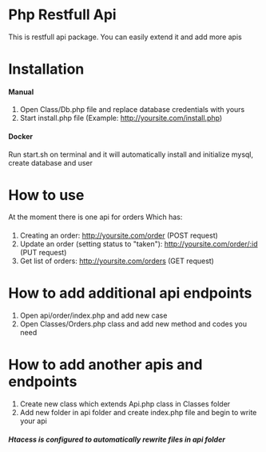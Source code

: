 # Php Restfull Api
This is restfull api package. You can easily extend it and add more apis

# Installation

#### Manual
1. Open Class/Db.php file and replace database credentials with yours
2. Start install.php file (Example: http://yoursite.com/install.php)
#### Docker
Run start.sh on terminal and it will automatically install and initialize mysql, create database and user 

# How to use
At the moment there is one api for orders Which has:

####
1. Creating an order: http://yoursite.com/order (POST request)
2. Update an order (setting status to "taken"): http://yoursite.com/order/:id (PUT request)
2. Get list of orders: http://yoursite.com/orders (GET request)

# How to add additional api endpoints
1. Open api/order/index.php and add new case
2. Open Classes/Orders.php class and add new method and codes you need

# How to add another apis and endpoints
1. Create new class which extends Api.php class in Classes folder
2. Add new folder in api folder and create index.php file and begin to write your api


##### Htacess is configured to automatically rewrite files in api folder